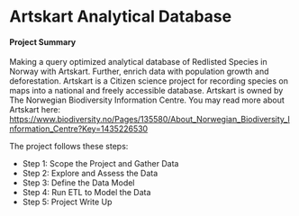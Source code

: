 # Artskart Analytical Database

#### Project Summary
Making a query optimized analytical database of Redlisted Species in Norway with Artskart. Further, enrich data with population growth and deforestation. Artskart is a Citizen science project for recording species on maps into a national and freely accessible database. Artskart is owned by The Norwegian Biodiversity Information Centre. You may read more about Artskart here: https://www.biodiversity.no/Pages/135580/About_Norwegian_Biodiversity_Information_Centre?Key=1435226530

The project follows these steps:
* Step 1: Scope the Project and Gather Data
* Step 2: Explore and Assess the Data
* Step 3: Define the Data Model
* Step 4: Run ETL to Model the Data
* Step 5: Project Write Up